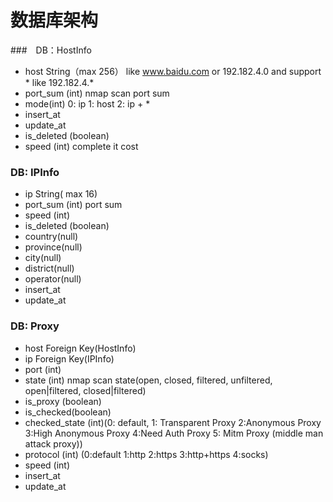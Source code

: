 # 数据库架构

###　DB：HostInfo

- host String（max 256） like www.baidu.com or 192.182.4.0 and support * like 192.182.4.*
- port_sum (int)  nmap scan port sum  
- mode(int) 0: ip  1: host  2: ip + *
- insert_at
- update_at
- is_deleted (boolean)
- speed (int) complete it cost

### DB: IPInfo

- ip String( max 16)
- port_sum (int)  port sum
- speed (int) 
- is_deleted (boolean)
- country(null)
- province(null)
- city(null)
- district(null)
- operator(null)
- insert_at
- update_at

 
### DB: Proxy

- host Foreign Key(HostInfo)
- ip Foreign Key(IPInfo)
- port (int)
- state (int) nmap scan state(open, closed, filtered, unfiltered, open|filtered, closed|filtered) 
- is_proxy (boolean)
- is_checked(boolean)
- checked_state (int)(0: default, 1: Transparent Proxy 2:Anonymous Proxy 3:High Anonymous Proxy 4:Need Auth Proxy 5: Mitm Proxy (middle man attack proxy)) 
- protocol (int) (0:default 1:http 2:https 3:http+https 4:socks)
- speed (int)
- insert_at
- update_at

